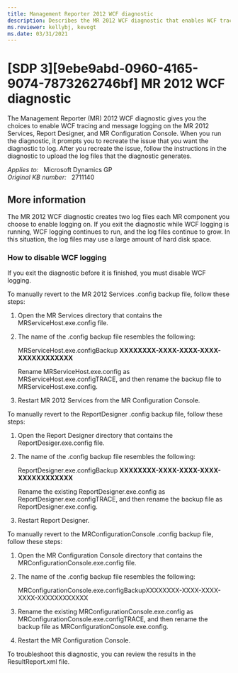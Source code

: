 ```yaml
---
title: Management Reporter 2012 WCF diagnostic
description: Describes the MR 2012 WCF diagnostic that enables WCF tracing and message logging.
ms.reviewer: kellybj, kevogt
ms.date: 03/31/2021
---
```

# [SDP 3][9ebe9abd-0960-4165-9074-7873262746bf] MR 2012 WCF diagnostic

The Management Reporter (MR) 2012 WCF diagnostic gives you the choices to enable WCF tracing and message logging on the MR 2012 Services, Report Designer, and MR Configuration Console. When you run the diagnostic, it prompts you to recreate the issue that you want the diagnostic to log. After you recreate the issue, follow the instructions in the diagnostic to upload the log files that the diagnostic generates.

_Applies to:_ &nbsp; Microsoft Dynamics GP  
_Original KB number:_ &nbsp; 2711140

## More information

The MR 2012 WCF diagnostic creates two log files each MR component you choose to enable logging on. If you exit the diagnostic while WCF logging is running, WCF logging continues to run, and the log files continue to grow. In this situation, the log files may use a large amount of hard disk space.

### How to disable WCF logging

If you exit the diagnostic before it is finished, you must disable WCF logging.

To manually revert to the MR 2012 Services .config backup file, follow these steps:

1. Open the MR Services directory that contains the MRServiceHost.exe.config file.
2. The name of the .config backup file resembles the following:

    MRServiceHost.exe.configBackup **XXXXXXXX-XXXX-XXXX-XXXX-XXXXXXXXXXXX**

    Rename MRServiceHost.exe.config as MRServiceHost.exe.configTRACE, and then rename the backup file to MRServiceHost.exe.config.

3. Restart MR 2012 Services from the MR Configuration Console.

To manually revert to the ReportDesigner .config backup file, follow these steps:

1. Open the Report Designer directory that contains the ReportDesiger.exe.config file.

2. The name of the .config backup file resembles the following:

    ReportDesigner.exe.configBackup **XXXXXXXX-XXXX-XXXX-XXXX-XXXXXXXXXXXX**

    Rename the existing ReportDesigner.exe.config as ReportDesigner.exe.configTRACE, and then rename the backup file as ReportDesigner.exe.config.

3. Restart Report Designer.

To manually revert to the MRConfigurationConsole .config backup file, follow these steps:

1. Open the MR Configuration Console directory that contains the MRConfigurationConsole.exe.config file.
2. The name of the .config backup file resembles the following:

    MRConfigurationConsole.exe.configBackupXXXXXXXX-XXXX-XXXX-XXXX-XXXXXXXXXXXX

3. Rename the existing MRConfigurationConsole.exe.config as MRConfigurationConsole.exe.configTRACE, and then rename the backup file as MRConfigurationConsole.exe.config.

4. Restart the MR Configuration Console.

To troubleshoot this diagnostic, you can review the results in the ResultReport.xml file.
